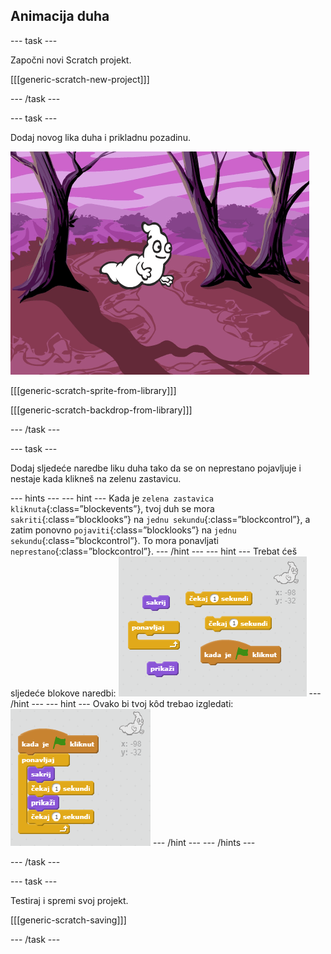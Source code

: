 ## Animacija duha

\--- task \---

Započni novi Scratch projekt.

[[[generic-scratch-new-project]]]

\--- /task \---

\--- task \---

Dodaj novog lika duha i prikladnu pozadinu.

![screenshot](images/ghost-ghost.png)

[[[generic-scratch-sprite-from-library]]]

[[[generic-scratch-backdrop-from-library]]]

\--- /task \---

\--- task \---

Dodaj sljedeće naredbe liku duha tako da se on neprestano pojavljuje i nestaje kada klikneš na zelenu zastavicu.

\--- hints \--- \--- hint \--- Kada je `zelena zastavica kliknuta`{:class=”blockevents”}, tvoj duh se mora `sakriti`{:class=”blocklooks”} na `jednu sekundu`{:class=”blockcontrol”}, a zatim ponovno `pojaviti`{:class=”blocklooks”} na `jednu sekundu`{:class=”blockcontrol”}. To mora ponavljati `neprestano`{:class=”blockcontrol”}. \--- /hint \--- \--- hint \--- Trebat ćeš sljedeće blokove naredbi: ![screenshot](images/ghost-appear-blocks.png) \--- /hint \--- \--- hint \--- Ovako bi tvoj kôd trebao izgledati: ![screenshot](images/ghost-appear-code.png) \--- /hint \--- \--- /hints \---

\--- /task \---

\--- task \---

Testiraj i spremi svoj projekt.

[[[generic-scratch-saving]]]

\--- /task \---